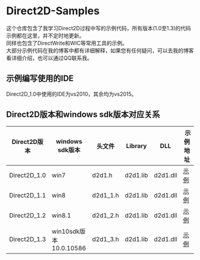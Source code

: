 # Direct2D-Samples
这个仓库包含了我学习Direct2D过程中写的示例代码，所有版本(1.0至1.3)的代码示例都在这里，并不定时地更新。</br>
同样也包含了DirectWrite和WIC等常用工具的示例。</br>
大部分示例代码在我的博客中都有详细解释，如果您有任何疑问，可以去我的博客看详细介绍，也可以通过QQ联系我。

## 示例编写使用的IDE
Direct2D_1.0中使用的IDE为vs2010，其余均为vs2015。

## Direct2D版本和windows sdk版本对应关系

| Direct2D版本 | windows sdk版本 | 头文件 | Library | DLL | 示例地址 |
| ----|----|----|----|----|----|
| Direct2D_1.0 | win7   | d2d1.h   | d2d1.lib | d2d1.dll |[示例](https://github.com/Ray1024/Direct2D/tree/master/Direct2D_1.0) |
| Direct2D_1.1 | win8   | d2d1_1.h | d2d1.lib | d2d1.dll |[示例](https://github.com/Ray1024/Direct2D/tree/master/Direct2D_1.1) |
| Direct2D_1.2 | win8.1 | d2d1_2.h | d2d1.lib | d2d1.dll |[示例](https://github.com/Ray1024/Direct2D/tree/master/Direct2D_1.2) |
| Direct2D_1.3 | win10sdk版本 10.0.10586  | d2d1_3.h | d2d1.lib | d2d1.dll |[示例](https://github.com/Ray1024/Direct2D/tree/master/Direct2D_1.3) |

